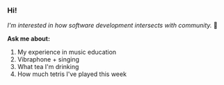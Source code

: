 ### Hi!



_I'm interested in how software development intersects with community._ 🌱


**Ask me about:**
1. My experience in music education
2. Vibraphone + singing
3. What tea I'm drinking
4. How much tetris I've played this week
